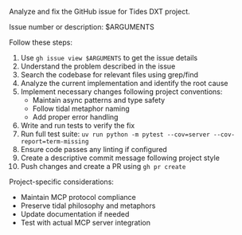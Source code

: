 Analyze and fix the GitHub issue for Tides DXT project.

Issue number or description: $ARGUMENTS

Follow these steps:

1. Use `gh issue view $ARGUMENTS` to get the issue details
2. Understand the problem described in the issue
3. Search the codebase for relevant files using grep/find
4. Analyze the current implementation and identify the root cause
5. Implement necessary changes following project conventions:
   - Maintain async patterns and type safety
   - Follow tidal metaphor naming
   - Add proper error handling
6. Write and run tests to verify the fix
7. Run full test suite: `uv run python -m pytest --cov=server --cov-report=term-missing`
8. Ensure code passes any linting if configured
9. Create a descriptive commit message following project style
10. Push changes and create a PR using `gh pr create`

Project-specific considerations:
- Maintain MCP protocol compliance
- Preserve tidal philosophy and metaphors
- Update documentation if needed
- Test with actual MCP server integration